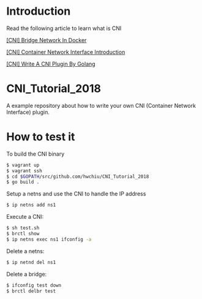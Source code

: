 # Introduction

Read the following article to learn what is CNI

[[CNI] Bridge Network In Docker](https://www.hwchiu.com/introduce-cni-i.html)

[[CNI] Container Network Interface Introduction](https://www.hwchiu.com/introduce-cni-ii.html)

[[CNI] Write A CNI Plugin By Golang](https://www.hwchiu.com/introduce-cni-iii.html) 


# CNI_Tutorial_2018
A example repository about how to write your own CNI (Container Network Interface) plugin.

# How to test it
To build the CNI binary
```sh
$ vagrant up
$ vagrant ssh
$ cd $GOPATH/src/github.com/hwchiu/CNI_Tutorial_2018
$ go build .
```

Setup a netns and use the CNI to handle the IP address
```sh
$ ip netns add ns1
```

Execute a CNI:
```sh
$ sh test.sh
$ brctl show
$ ip netns exec ns1 ifconfig -a
```

Delete a netns:
```sh
$ ip netnd del ns1
```

Delete a bridge:
```sh
$ ifconfig test down
$ brctl delbr test
```
